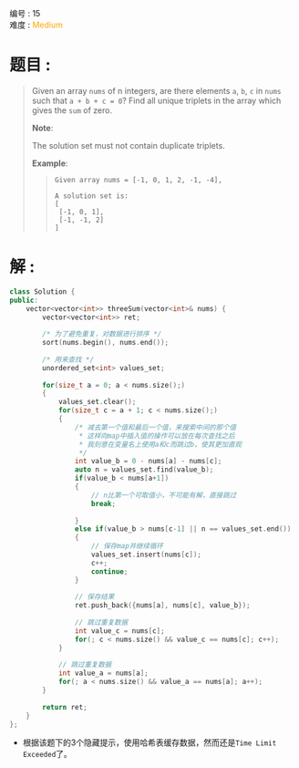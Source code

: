 编号 : 15      
难度 : <font color="orange">Medium</font>

# 题目 :  
>Given an array `nums` of n integers, are there elements `a`, `b`, `c` in `nums` such that `a + b + c = 0`? Find all unique triplets in the array which gives the `sum` of zero.
>
>**Note**:
>
>The solution set must not contain duplicate triplets.
>
>**Example**:
>
>>```
>>Given array nums = [-1, 0, 1, 2, -1, -4],
>>
>>A solution set is:  
>>[  
>>  [-1, 0, 1],  
>>  [-1, -1, 2]  
>>]
>>```

# 解 :  
```Cpp
class Solution {
public:
    vector<vector<int>> threeSum(vector<int>& nums) {
        vector<vector<int>> ret;
        
        /* 为了避免重复，对数据进行排序 */
        sort(nums.begin(), nums.end());
        
        /* 用来查找 */
        unordered_set<int> values_set;
        
        for(size_t a = 0; a < nums.size();)
        {
            values_set.clear();
            for(size_t c = a + 1; c < nums.size();)
            {
                /* 减去第一个值和最后一个值，来搜索中间的那个值
                 * 这样向map中插入值的操作可以放在每次查找之后
                 * 我刻意在变量名上使用a和c而跳过b，使其更加直观
                 */
                int value_b = 0 - nums[a] - nums[c];
                auto n = values_set.find(value_b);
                if(value_b < nums[a+1])
                {
                    // n比第一个可取值小，不可能有解，直接跳过
                    break;
                    
                }
                else if(value_b > nums[c-1] || n == values_set.end())
                {
                    // 保存map并继续循环
                    values_set.insert(nums[c]);
                    c++;
                    continue;
                }
                
                // 保存结果
                ret.push_back({nums[a], nums[c], value_b});
                
                // 跳过重复数据
                int value_c = nums[c];
                for(; c < nums.size() && value_c == nums[c]; c++);
            }
            
            // 跳过重复数据
            int value_a = nums[a];
            for(; a < nums.size() && value_a == nums[a]; a++);
        }
        
        return ret;
    }
};
```
* 根据该题下的3个隐藏提示，使用哈希表缓存数据，然而还是`Time Limit Exceeded`了。